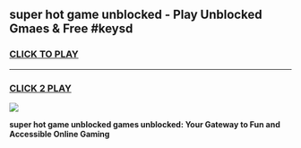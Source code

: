 
## super hot game unblocked - Play Unblocked Gmaes & Free #keysd
<h3>
<a href="https://premium.freeplayer.one?title=super_hot_game_unblocked&ref=01M">CLICK TO PLAY</a></h3>
<hr>

<h3>
<a href="https://premium.freeplayer.one?title=super_hot_game_unblocked&ref=01M">CLICK 2 PLAY</a>
  
</h3>

<a href="https://premium.freeplayer.one?title=super_hot_game_unblocked&ref=01M"><img src="https://clearcache.store/games.png"></a>


**super hot game unblocked games unblocked: Your Gateway to Fun and Accessible Online Gaming**
